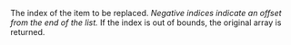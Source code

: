 The index of the item to be replaced. *Negative indices indicate an offset from the end of the list.* If the index is out of bounds, the original array is returned.